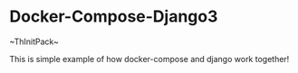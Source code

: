 # Docker-Compose-Django3

~ThInitPack~

This is simple example of how docker-compose and django work together!
